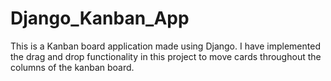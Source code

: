 # Django_Kanban_App
This is a Kanban board application made using Django. I have implemented the drag and drop functionality in this project to move cards throughout the columns of the kanban board.
